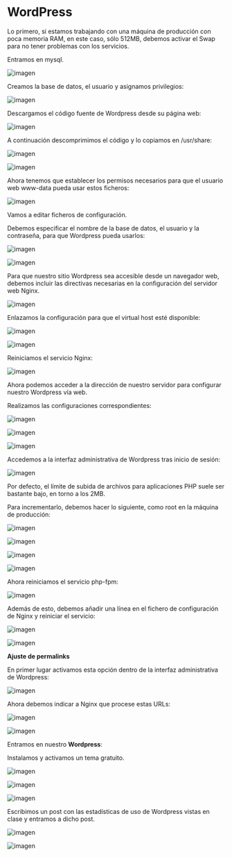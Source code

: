 # WordPress

Lo primero, si estamos trabajando con una máquina de producción con poca memoria RAM, en este caso, sólo 512MB, debemos activar el Swap para no tener problemas con los servicios.

Entramos en mysql.

![imagen](./img/imagen1.png)

Creamos la base de datos, el usuario y asignamos privilegios:

![imagen](./img/imagen2.png)

Descargamos el código fuente de Wordpress desde su página web:

![imagen](./img/imagen3.png)

A continuación descomprimimos el código y lo copiamos en /usr/share:

![imagen](./img/imagen4.png)

![imagen](./img/imagen5.png)

Ahora tenemos que establecer los permisos necesarios para que el usuario web www-data pueda usar estos ficheros:

![imagen](./img/imagen6.png)

Vamos a editar ficheros de configuración.

Debemos especificar el nombre de la base de datos, el usuario y la contraseña, para que Wordpress pueda usarlos:

![imagen](./img/imagen8.png)

![imagen](./img/imagen7.png)

Para que nuestro sitio Wordpress sea accesible desde un navegador web, debemos incluir las directivas necesarias en la configuración del servidor web Nginx.

![imagen](./img/imagen9.png)

Enlazamos la configuración para que el virtual host esté disponible:

![imagen](./img/imagen10.png)

![imagen](./img/imagen11.png)

Reiniciamos el servicio Nginx:

![imagen](./img/imagen12.png)

Ahora podemos acceder a la dirección de nuestro servidor para configurar nuestro Wordpress vía web.

Realizamos las configuraciones correspondientes:

![imagen](./img/imagen13.png)

![imagen](./img/imagen14.png)

![imagen](./img/imagen15.png)

Accedemos a la interfaz administrativa de Wordpress tras inicio de sesión:

![imagen](./img/imagen16.png)

Por defecto, el límite de subida de archivos para aplicaciones PHP suele ser bastante bajo, en torno a los 2MB.

Para incrementarlo, debemos hacer lo siguiente, como root en la máquina de producción:

![imagen](./img/imagen20.png)

![imagen](./img/imagen17.png)

![imagen](./img/imagen18.png)

![imagen](./img/imagen19.png)

Ahora reiniciamos el servicio php-fpm:

![imagen](./img/imagen21.png)

Además de esto, debemos añadir una línea en el fichero de configuración de Nginx y reiniciar el servicio:

![imagen](./img/imagen23.png)

![imagen](./img/imagen22.png)

**Ajuste de permalinks**

En primer lugar activamos esta opción dentro de la interfaz administrativa de Wordpress:

![imagen](./img/imagen24.png)

Ahora debemos indicar a Nginx que procese estas URLs:

![imagen](./img/imagen26.png)

![imagen](./img/imagen25.png)

Entramos en nuestro **Wordpress**:

Instalamos y activamos un tema gratuito.

![imagen](./img/imagen27.png)

![imagen](./img/imagen28.png)

![imagen](./img/imagen29.png)

Escribimos un post con las estadísticas de uso de Wordpress vistas en clase y entramos a dicho post.

![imagen](./img/imagen30.png)

![imagen](./img/imagen31.png)
